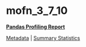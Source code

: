 # mofn_3_7_10

[**Pandas Profiling Report**](../docs_sources/profile/mofn_3_7_10.html)

[Metadata](metadata.yaml) | [Summary Statistics](summary_stats.csv)

